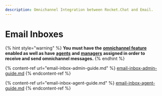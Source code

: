 ```yaml
---
description: Omnichannel Integration between Rocket.Chat and Email.
---
```


# Email Inboxes

{% hint style="warning" %}
**You must have the** [**omnichannel feature**](https://docs.rocket.chat/guides/administration/settings/omnichannel-admins-guide#enable-omnichannel) **enabled as well as have** [**agents**](https://docs.rocket.chat/guides/omnichannel/agents) **and** [**managers**](https://docs.rocket.chat/guides/omnichannel/managers) **assigned in order to receive and send omnichannel messages.**
{% endhint %}

{% content-ref url="email-inbox-admin-guide.md" %}
[email-inbox-admin-guide.md](email-inbox-admin-guide.md)
{% endcontent-ref %}

{% content-ref url="email-inbox-agent-guide.md" %}
[email-inbox-agent-guide.md](email-inbox-agent-guide.md)
{% endcontent-ref %}

